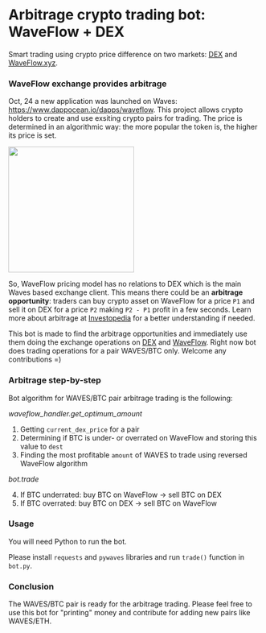 # Arbitrage crypto trading bot: WaveFlow + DEX

Smart trading using crypto price difference on two markets: [DEX](https://dex.wavesplatform.com/) and [WaveFlow.xyz](https://waveflow.xyz/).

### WaveFlow exchange provides arbitrage

Oct, 24 a new application was launched on Waves: https://www.dappocean.io/dapps/waveflow. This project allows crypto holders to create and use exsiting crypto pairs for trading. The price is determined in an algorithmic way: the more popular the token is, the higher its price is set. 

<img src="https://server.vlzhr.top/hosted/662900714-29-13.png" width="250px">

So, WaveFlow pricing model has no relations to DEX which is the main Waves based exchange client. This means there could be an **arbitrage opportunity**: traders can buy crypto asset on WaveFlow for a price `P1` and sell it on DEX for a price `P2` making `P2 - P1` profit in a few seconds. Learn more about arbitrage at [Investopedia]( https://www.investopedia.com/ask/answers/what-is-arbitrage/) for a better understanding if needed.

This bot is made to find the arbitrage opportunities and immediately use them doing the exchange operations on [DEX](https://dex.wavesplatform.com/) and [WaveFlow](https://waveflow.xyz/). Right now bot does trading operations for a pair WAVES/BTC only. Welcome any contributions =)

### Arbitrage step-by-step

Bot algorithm for WAVES/BTC pair arbitrage trading is the following:

_waveflow_handler.get_optimum_amount_

1. Getting `current_dex_price` for a pair
2. Determining if BTC is under- or overrated on WaveFlow and storing this value to `dest`
3. Finding the most profitable `amount` of WAVES to trade using reversed WaveFlow algorithm

_bot.trade_

4. If BTC underrated: buy BTC on WaveFlow -> sell BTC on DEX
5. If BTC overrated: buy BTC on DEX -> sell BTC on WaveFlow

### Usage

You will need Python to run the bot. 

Please install `requests` and `pywaves` libraries and run `trade()` function in `bot.py`.

### Conclusion

The WAVES/BTC pair is ready for the arbitrage trading. Please feel free to use this bot for "printing" money and contribute for adding new pairs like WAVES/ETH. 
